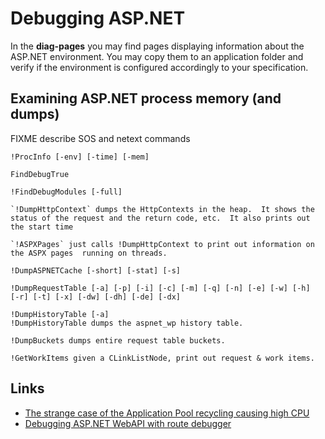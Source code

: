 
Debugging ASP.NET
=================

In the **diag-pages** you may find pages displaying information about the ASP.NET environment. You may copy them to an application folder and verify if the environment is configured accordingly to your specification.

## Examining ASP.NET process memory (and dumps) ##

FIXME describe SOS and netext commands

```
!ProcInfo [-env] [-time] [-mem]

FindDebugTrue

!FindDebugModules [-full]

`!DumpHttpContext` dumps the HttpContexts in the heap.  It shows the status of the request and the return code, etc.  It also prints out the start time

`!ASPXPages` just calls !DumpHttpContext to print out information on the ASPX pages  running on threads.

!DumpASPNETCache [-short] [-stat] [-s]

!DumpRequestTable [-a] [-p] [-i] [-c] [-m] [-q] [-n] [-e] [-w] [-h]                   [-r] [-t] [-x] [-dw] [-dh] [-de] [-dx]

!DumpHistoryTable [-a]
!DumpHistoryTable dumps the aspnet_wp history table.

!DumpBuckets dumps entire request table buckets.

!GetWorkItems given a CLinkListNode, print out request & work items.
```

## Links ##

- [The strange case of the Application Pool recycling causing high CPU](http://blogs.msdn.com/b/rodneyviana/archive/2015/03/12/the-strange-case-of-the-application-pool-recycling-causing-high-cpu.aspx)
- [Debugging ASP.NET WebAPI with route debugger](http://blogs.msdn.com/b/webdev/archive/2013/04/04/debugging-asp-net-web-api-with-route-debugger.aspx)
